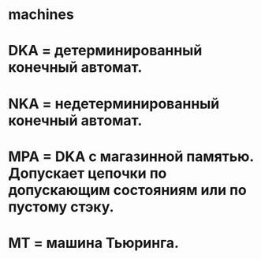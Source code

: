 # machines
# DKA = детерминированный конечный автомат.
# NKA = недетерминированный конечный автомат.
# MPA = DKA с магазинной памятью. Допускает цепочки по допускающим состояниям или по пустому стэку.
# MT = машина Тьюринга.
